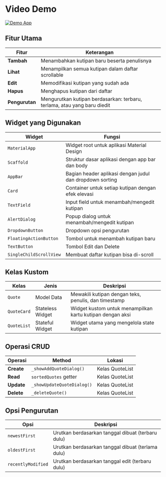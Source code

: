 # Video Demo

[![Demo App](https://img.youtube.com/vi/KrOm_Q9ZzZc/0.jpg)](https://youtu.be/KrOm_Q9ZzZc)

## Fitur Utama

| Fitur          | Keterangan                                                               |
| -------------- | ------------------------------------------------------------------------ |
| **Tambah**     | Menambahkan kutipan baru beserta penulisnya                              |
| **Lihat**      | Menampilkan semua kutipan dalam daftar scrollable                        |
| **Edit**       | Memodifikasi kutipan yang sudah ada                                      |
| **Hapus**      | Menghapus kutipan dari daftar                                            |
| **Pengurutan** | Mengurutkan kutipan berdasarkan: terbaru, terlama, atau yang baru diedit |

## Widget yang Digunakan

| Widget                  | Fungsi                                                   |
| ----------------------- | -------------------------------------------------------- |
| `MaterialApp`           | Widget root untuk aplikasi Material Design               |
| `Scaffold`              | Struktur dasar aplikasi dengan app bar dan body          |
| `AppBar`                | Bagian header aplikasi dengan judul dan dropdown sorting |
| `Card`                  | Container untuk setiap kutipan dengan efek elevasi       |
| `TextField`             | Input field untuk menambah/mengedit kutipan              |
| `AlertDialog`           | Popup dialog untuk menambah/mengedit kutipan             |
| `DropdownButton`        | Dropdown opsi pengurutan                                 |
| `FloatingActionButton`  | Tombol untuk menambah kutipan baru                       |
| `TextButton`            | Tombol Edit dan Delete                                   |
| `SingleChildScrollView` | Membuat daftar kutipan bisa di-scroll                    |

## Kelas Kustom

| Kelas       | Jenis            | Deskripsi                                                 |
| ----------- | ---------------- | --------------------------------------------------------- |
| `Quote`     | Model Data       | Mewakili kutipan dengan teks, penulis, dan timestamp      |
| `QuoteCard` | Stateless Widget | Widget kustom untuk menampilkan kartu kutipan dengan aksi |
| `QuoteList` | Stateful Widget  | Widget utama yang mengelola state kutipan                 |

## Operasi CRUD

| Operasi    | Method                     | Lokasi          |
| ---------- | -------------------------- | --------------- |
| **Create** | `_showAddQuoteDialog()`    | Kelas QuoteList |
| **Read**   | `sortedQuotes` getter      | Kelas QuoteList |
| **Update** | `_showUpdateQuoteDialog()` | Kelas QuoteList |
| **Delete** | `_deleteQuote()`           | Kelas QuoteList |

## Opsi Pengurutan

| Opsi               | Deskripsi                                         |
| ------------------ | ------------------------------------------------- |
| `newestFirst`      | Urutkan berdasarkan tanggal dibuat (terbaru dulu) |
| `oldestFirst`      | Urutkan berdasarkan tanggal dibuat (terlama dulu) |
| `recentlyModified` | Urutkan berdasarkan tanggal edit (terbaru dulu)   |
